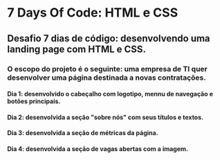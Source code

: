 # 7 Days Of Code: HTML e CSS
## Desafio 7 dias de código: desenvolvendo uma landing page com HTML e CSS.

### O escopo do projeto é o seguinte: uma empresa de TI quer desenvolver uma página destinada a novas contratações.

#### Dia 1: desenvolvido o cabeçalho com logotipo, mennu de navegação e botões principais.

#### Dia 2: desenvolvida a seção "sobre nós" com seus títulos e textos.

#### Dia 3: desenvolvida a seção de métricas da página.

#### Dia 4: desenvolvida a seção de vagas abertas com a imagem.

